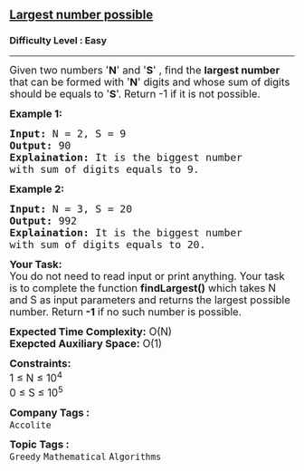 <h2><a href="https://practice.geeksforgeeks.org/problems/largest-number-possible5028/1?page=1&difficulty[]=0&status[]=unsolved&sortBy=submissions">Largest number possible</a></h2><h3>Difficulty Level : Easy</h3><hr><div class="problems_problem_content__Xm_eO"><p><span style="font-size: 18px;">Given two numbers '<strong>N</strong>' and '<strong>S</strong>' , find the <strong>largest number</strong> that can be formed with '<strong>N</strong>' digits and whose sum of digits should be equals to '<strong>S</strong>'. Return -1 if it is not possible.</span></p>
<p><strong><span style="font-size: 18px;">Example 1:</span></strong></p>
<pre><span style="font-size: 18px;"><strong>Input:</strong> N = 2, S = 9
<strong>Output:</strong> 90
<strong>Explaination:</strong> It is the biggest number 
with sum of digits equals to 9.</span></pre>
<p><strong><span style="font-size: 18px;">Example 2:</span></strong></p>
<pre><span style="font-size: 18px;"><strong>Input:</strong> N = 3, S = 20
<strong>Output:</strong> 992
<strong>Explaination:</strong> It is the biggest number 
with sum of digits equals to 20.</span></pre>
<p><span style="font-size: 18px;"><strong>Your Task:</strong><br>You do not need to read input or print anything. Your task is to complete the function <strong>findLargest()</strong> which takes N and S as input parameters and returns the largest possible number. Return<strong> -1</strong> if no such number is possible.</span></p>
<p><span style="font-size: 18px;"><strong>Expected Time Complexity:</strong> O(N)<br><strong>Exepcted Auxiliary Space:</strong> O(1)</span></p>
<p><span style="font-size: 18px;"><strong>Constraints:</strong><br>1 ≤ N ≤ 10<sup>4</sup><br>0 ≤ S ≤ 10<sup>5</sup></span></p></div><p><span style=font-size:18px><strong>Company Tags : </strong><br><code>Accolite</code>&nbsp;<br><p><span style=font-size:18px><strong>Topic Tags : </strong><br><code>Greedy</code>&nbsp;<code>Mathematical</code>&nbsp;<code>Algorithms</code>&nbsp;